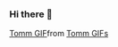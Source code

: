 ### Hi there 👋
<div class="tenor-gif-embed" data-postid="26711535" data-share-method="host" data-aspect-ratio="1.48837" data-width="100%"><a href="https://tenor.com/view/tomm-gif-26711535">Tomm GIF</a>from <a href="https://tenor.com/search/tomm-gifs">Tomm GIFs</a></div> <script type="text/javascript" async src="https://tenor.com/embed.js"></script>
<!--
**youngbin03/youngbin03** is a ✨ _special_ ✨ repository because its `README.md` (this file) appears on your GitHub profile.

Here are some ideas to get you started:

- 🔭 I’m currently working on ...
- 🌱 I’m currently learning ...
- 👯 I’m looking to collaborate on ...
- 🤔 I’m looking for help with ...
- 💬 Ask me about ...
- 📫 How to reach me: ...
- 😄 Pronouns: ...
- ⚡ Fun fact: ...
-->
